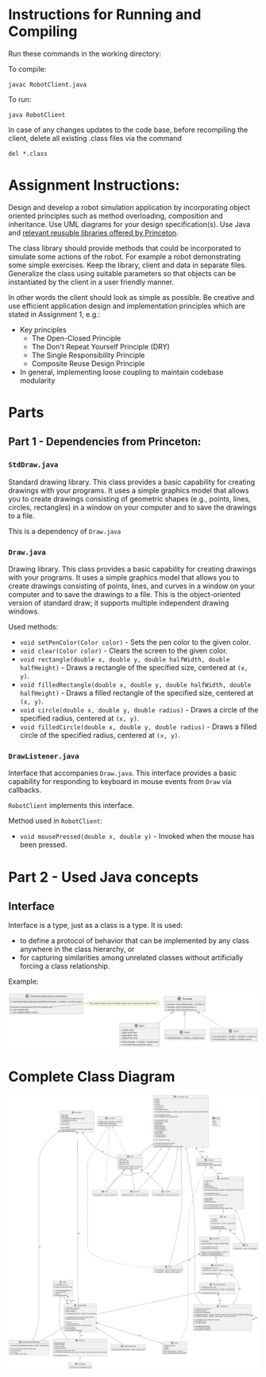 # Instructions for Running and Compiling

Run these commands in the working directory:

To compile:

```
javac RobotClient.java
```

To run:

```
java RobotClient
```

In case of any changes updates to the code base, before recompiling the client, delete all existing .class files via the command

```
del *.class
```

# Assignment Instructions:

Design and develop a robot simulation application by incorporating object oriented principles such as method overloading, composition and inheritance. Use UML diagrams for your design specification(s). Use Java and <a href=https://algs4.cs.princeton.edu/home/>relevant reusuble libraries offered by Princeton</a>.

The class library should provide methods that could be incorporated to simulate some actions of the robot. For example a robot demonstrating some simple exercises. Keep the library, client and data in separate files. Generalize the class using suitable parameters so that objects can be instantiated by the client in a user friendly manner.

In other words the client should look as simple as possible. Be creative and use efficient application design and implementation principles which are stated in Assignment 1, e.g.:

- Key principles
  - The Open-Closed Principle
  - The Don't Repeat Yourself Principle (DRY)
  - The Single Responsibility Principle
  - Composite Reuse Design Principle
- In general, implementing loose coupling to maintain codebase modularity

# Parts

## Part 1 - Dependencies from Princeton:

### `StdDraw.java`

Standard drawing library. This class provides a basic capability for creating drawings with your programs. It uses a simple graphics model that allows you to create drawings consisting of geometric shapes (e.g., points, lines, circles, rectangles) in a window on your computer and to save the drawings to a file.

This is a dependency of `Draw.java`

### `Draw.java`

Drawing library. This class provides a basic capability for creating drawings with your programs. It uses a simple graphics model that allows you to create drawings consisting of points, lines, and curves in a window on your computer and to save the drawings to a file. This is the object-oriented version of standard draw; it supports multiple independent drawing windows.

Used methods:

- `void setPenColor(Color color)` - Sets the pen color to the given color.
- `void clear(Color color)` - Clears the screen to the given color.
- `void rectangle(double x, double y, double halfWidth, double halfHeight)` - Draws a rectangle of the specified size, centered at `(x, y)`.
- `void filledRectangle(double x, double y, double halfWidth, double halfHeight)` - Draws a filled rectangle of the specified size, centered at `(x, y)`.
- `void circle(double x, double y, double radius)` - Draws a circle of the specified radius, centered at `(x, y)`.
- `void filledCircle(double x, double y, double radius)` - Draws a filled circle of the specified radius, centered at `(x, y)`.

### `DrawListener.java`

Interface that accompanies `Draw.java`. This interface provides a basic capability for responding to keyboard in mouse events from `Draw` via callbacks.

`RobotClient` implements this interface.

Method used in `RobotClient`:

- `void mousePressed(double x, double y)` - Invoked when the mouse has been pressed.

# Part 2 - Used Java concepts

## Interface

Interface is a type, just as a class is a type. It is used:
- to define a protocol of behavior that can be implemented by any class anywhere in the class hierarchy, or
- for capturing similarities among unrelated classes without artificially forcing a class relationship.

Example:

<img src=PUML/InterfaceExample.png>

# Complete Class Diagram

<img src=PUML/ClassesHierarchy.png>